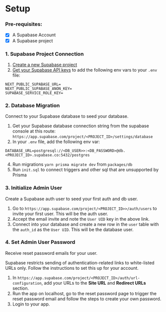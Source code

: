 # Setup

### Pre-requisites:

- [x] A Supabase Account
- [x] A Supabase project

### 1. Supabase Project Connection
1. [Create a new Supabase project](https://supabase.com/docs/guides/getting-started/tutorials/with-nextjs#create-a-project)
3. [Get your Supabase API keys](https://supabase.com/docs/guides/getting-started/tutorials/with-nextjs#get-the-api-keys) to add the following env vars to your `.env` file:
```
NEXT_PUBLIC_SUPABASE_URL=
NEXT_PUBLIC_SUPABASE_ANON_KEY=
SUPABASE_SERVICE_ROLE_KEY=
```

### 2. Database Migration
Connect to your Supabase database to seed your database.

1. Get your Supabase database connection string from the supabase console at this route: `https://app.supabase.com/project/<PROJECT_ID>/settings/database`
2. In your `.env` file, add the following env var:
```
DATABASE_URL=postgresql://<DB_USER>>:<DB_PASSWORD>@db.<PROJECT_ID>.supabase.co:5432/postgres
```
4. Run migrations `yarn prisma migrate dev` from `packages/db`
5. Run `init.sql` to connect triggers and other sql that are unsupported by Prisma

### 3. Initialize Admin User
Create a Supabase auth user to seed your first auth and db user.

1. Go to `https://app.supabase.com/project/<PROJECT_ID>>/auth/users` to invite your first user. This will be the auth user.
2. Accept the email invite and note the `User UID` key in the above link.
3. Connect into your database and create a new row in the `user` table with the `auth_id` as the `User UID`. This will be the database user.

### 4. Set Admin User Password
Receive reset password emails for your user.

Supabase restricts sending of authentication-related links to white-listed URLs only. Follow the instructions to set this up for your account.

1. In `https://app.supabase.com/project/<PROJECT_ID>/auth/url-configuration`, add your URLs to the **Site URL** and **Redirect URLs** section.
2. Run the app on localhost, go to the reset password page to trigger the reset password email and follow the steps to create your own password.
3. Login to your app.



